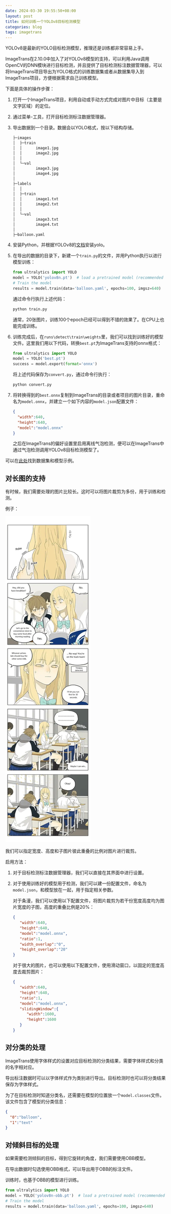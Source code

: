 ```yaml
---
date: 2024-03-30 19:55:50+08:00
layout: post
title: 如何训练一个YOLOv8目标检测模型
categories: blog
tags: imagetrans
---
```


YOLOv8是最新的YOLO目标检测模型，推理还是训练都非常容易上手。

ImageTrans在2.10.0中加入了对YOLOv8模型的支持，可以利用Java调用OpenCV的DNN模块进行目标检测，并且提供了目标检测标注数据管理器，可以将ImageTrans项目导出为YOLO格式的训练数据集或者从数据集导入到ImageTrans项目，方便根据需求自己训练模型。

下面是具体的操作步骤：

1. 打开一个ImageTrans项目，利用自动或手动方式完成对图片中目标（主要是文字区域）的定位。
2. 通过菜单-工具，打开目标检测标注数据管理器。
3. 导出数据到一个目录。数据会以YOLO格式，按以下结构存储。

   ```
   ├─images
   │  ├─train
   │  │      image1.jpg
   │  │      image2.jpg
   │  │
   │  └─val
   │         image3.jpg
   │         image4.jpg
   │
   ├─labels
   │  │
   │  ├─train
   │  │      image1.txt
   │  │      image2.txt
   │  │
   │  └─val
   │         image3.txt
   │         image4.txt
   │
   ├─balloon.yaml
   ```

4. 安装Python，并根据YOLOv8的[文档](https://docs.ultralytics.com/)安装yolo。
5. 在导出的数据的目录下，新建一个`train.py`的文件，并用Python执行以进行模型训练：

   ```py
   from ultralytics import YOLO
   model = YOLO('yolov8n.pt')  # load a pretrained model (recommended for training)
   # Train the model
   results = model.train(data='balloon.yaml', epochs=100, imgsz=640)
   ```
   
   通过命令行执行上述代码：
   
   ```bash
   python train.py
   ```
   
   通常，20张图片，训练100个epoch已经可以得到不错的效果了。在CPU上也能完成训练。
   
6. 训练完成后，在`runs\detect\train\weights`里，我们可以找到训练好的模型文件。这里我们用以下代码，转换`best.pt`为ImageTrans支持的onnx格式：

   ```py
   from ultralytics import YOLO
   model = YOLO('best.pt')
   success = model.export(format='onnx')
   ```
   
   将上述代码保存为`convert.py`，通过命令行执行：

   ```bash
   python convert.py
   ```
   
7. 将转换得到的`best.onnx`复制到ImageTrans的目录或者项目的图片目录，重命名为`model.onnx`，并建立一个如下内容的`model.json`配置文件：

   ```json
   {
     "width":640,
     "height":640,
     "model":"model.onnx"
   }
   ```

   之后在ImageTrans的偏好设置里启用离线气泡检测，便可以在ImageTrans中通过气泡检测调用YOLOv8目标检测模型了。

可以在[此处](https://github.com/xulihang/balloon-dataset/)找到数据集和模型示例。

## 对长图的支持

有时候，我们需要处理的图片比较长。这时可以将图片裁剪为多份，用于训练和检测。

例子：

![条漫](/gallery/projects/webtoon/out/SQ.webp)

我们可以指定宽度、高度和子图片彼此重叠的比例对图片进行裁剪。

启用方法：

1. 对于目标检测标注数据管理器，我们可以直接在其界面中进行设置。
2. 对于使用训练好的模型用于检测，我们可以建一份配置文件，命名为`model.json`，和模型放在一起，用于指定相关参数。


   对于条漫，我们可以使用以下配置文件，将图片裁剪为若干份宽度高度均为图片宽度的子图，高度的重叠比例是20%：

   ```json
   {
      "width":640,
      "height":640,
      "model":"model.onnx",
      "ratio":1,
      "width_overlap":"0",
      "height_overlap":"20"
   }
   ```
   
   对于很大的图片，也可以使用以下配置文件，使用滑动窗口，以固定的宽度高度去裁剪图片：

   ```json
   {
      "width":640,
      "height":640,
      "ratio":1,
      "model":"model.onnx",
      "slidingWindow":{
         "width":1600,
         "height":1600
      }
   }
   ```
   
## 对分类的处理

ImageTrans使用字体样式的设置对应目标检测的分类结果，需要字体样式和分类的名字相对应。


导出标注数据时可以以字体样式作为类别进行导出。目标检测时也可以将分类结果保存为字体样式。

为了在目标检测时知道分类名，还需要在模型的位置放一个`model.classes`文件。该文件包含了模型的分类信息：

```json
{
  "0":"balloon",
  "1":"text"
}
```

## 对倾斜目标的处理

如果需要检测倾斜的目标，得到它旋转的角度，我们需要使用OBB模型。

在导出数据时勾选使用OBB格式，可以导出用于OBB的标注文件。

训练时，也基于OBB的模型进行训练。

```py
from ultralytics import YOLO
model = YOLO('yolov8n-obb.pt')  # load a pretrained model (recommended for training)
# Train the model
results = model.train(data='balloon.yaml', epochs=100, imgsz=640)
```




